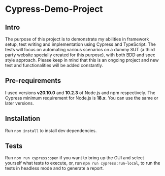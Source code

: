 # Cypress-Demo-Project

## Intro

The purpose of this project is to demonstrate my abilities in framework setup, test writing and implementation using Cypress and TypeScript. The tests will focus on automating various scenarios on a dummy SUT (a third party website specially created for this purpose), with both BDD and spec style approach. Please keep in mind that this is an ongoing project and new test and functionalities will be added constantly.

## Pre-requirements

I used versions **v20.10.0** and **10.2.3** of Node.js and npm respectively. The Cypress minimum requirement for Node.js is **18.x**. You can use the same or later versions.

## Installation

   Run `npm install` to install dev dependencies.

## Tests

   Run `npm run cypress:open` if you want to bring up the GUI and select yourself what tests to execute, or, run `npm run cypress:run-local`, to run the tests in headless mode and to generate a report.

